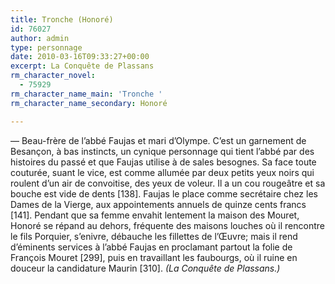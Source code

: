```yaml
---
title: Tronche (Honoré)
id: 76027
author: admin
type: personnage
date: 2010-03-16T09:33:27+00:00
excerpt: La Conquête de Plassans
rm_character_novel:
  - 75929
rm_character_name_main: 'Tronche '
rm_character_name_secondary: Honoré

---
```

— Beau-frère de l&rsquo;abbé Faujas et mari d&rsquo;Olympe. C&rsquo;est un garnement de Besançon, à bas instincts, un cynique personnage qui tient l&rsquo;abbé par des histoires du passé et que Faujas utilise à de sales besognes. Sa face toute couturée, suant le vice, est comme allumée par deux petits yeux noirs qui roulent d&rsquo;un air de convoitise, des yeux de voleur. Il a un cou rougeâtre et sa bouche est vide de dents [138]. Faujas le place comme secrétaire chez les Dames de la Vierge, aux appointements annuels de quinze cents francs [141]. Pendant que sa femme envahit lentement la maison des Mouret, Honoré se répand au dehors, fréquente des maisons louches où il rencontre le fils Porquier, s&rsquo;enivre, débauche les fillettes de l&rsquo;Œuvre; mais il rend d&rsquo;éminents services à l&rsquo;abbé Faujas en proclamant partout la folie de François Mouret [299], puis en travaillant les faubourgs, où il ruine en douceur la candidature Maurin [310]. _(La Conquête de Plassans.)_